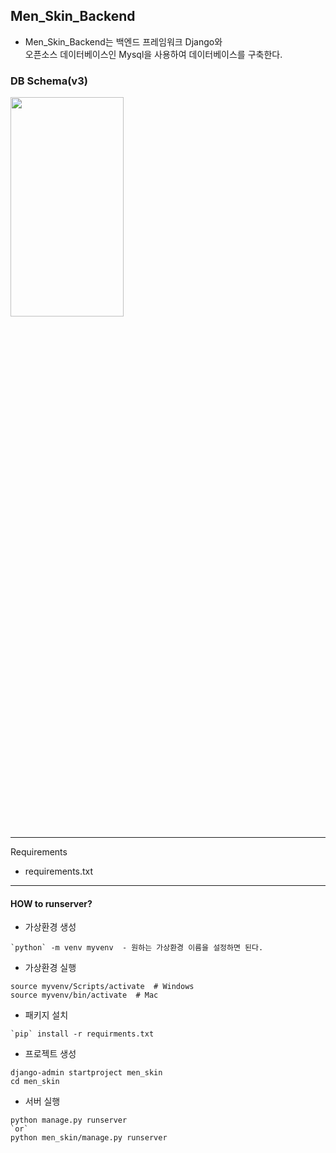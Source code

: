 ## Men_Skin_Backend
- Men_Skin_Backend는 백엔드 프레임워크 Django와 <br>
  오픈소스 데이터베이스인 Mysql을 사용하여 데이터베이스를 구축한다.

### DB Schema(v3)
<img src= "https://user-images.githubusercontent.com/79985009/127145832-32347d1e-4d01-4dfa-abdb-1f4e67c4eaa0.png" width="60%" height="30%">

---
Requirements
- requirements.txt
---
#### HOW to runserver?
- 가상환경 생성
~~~
`python` -m venv myvenv  - 원하는 가상환경 이름을 설정하면 된다.
~~~

- 가상환경 실행
```shell
source myvenv/Scripts/activate  # Windows
source myvenv/bin/activate  # Mac
```

- 패키지 설치
~~~
`pip` install -r requirments.txt
~~~

- 프로젝트 생성
```shell
django-admin startproject men_skin
cd men_skin
```

- 서버 실행
~~~
python manage.py runserver
`or`
python men_skin/manage.py runserver
~~~



